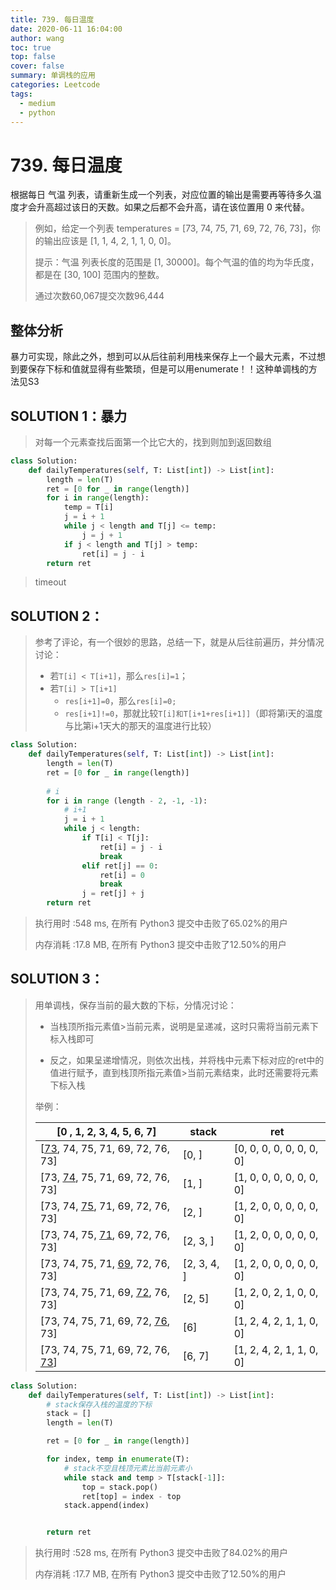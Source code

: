```yaml
---
title: 739. 每日温度
date: 2020-06-11 16:04:00
author: wang
toc: true
top: false
cover: false
summary: 单调栈的应用
categories: Leetcode
tags:
  - medium
  - python
---
```


# 739. 每日温度

根据每日 气温 列表，请重新生成一个列表，对应位置的输出是需要再等待多久温度才会升高超过该日的天数。如果之后都不会升高，请在该位置用 0 来代替。





> 例如，给定一个列表 temperatures = [73, 74, 75, 71, 69, 72, 76, 73]，你的输出应该是 [1, 1, 4, 2, 1, 1, 0, 0]。
>
> 提示：气温 列表长度的范围是 [1, 30000]。每个气温的值的均为华氏度，都是在 [30, 100] 范围内的整数。
> 
> 通过次数60,067提交次数96,444
>
> 
> 
> 
> 
>



## 整体分析

暴力可实现，除此之外，想到可以从后往前利用栈来保存上一个最大元素，不过想到要保存下标和值就显得有些繁琐，但是可以用enumerate！！这种单调栈的方法见S3



## SOLUTION 1：暴力

> 对每一个元素查找后面第一个比它大的，找到则加到返回数组

```python
class Solution:
    def dailyTemperatures(self, T: List[int]) -> List[int]:
        length = len(T)
        ret = [0 for _ in range(length)]
        for i in range(length):
            temp = T[i]
            j = i + 1
            while j < length and T[j] <= temp:
                j = j + 1
            if j < length and T[j] > temp:
                ret[i] = j - i
        return ret

```

> timeout

## SOLUTION 2：

> 参考了评论，有一个很妙的思路，总结一下，就是从后往前遍历，并分情况讨论：
>
>  - 若`T[i] < T[i+1]`，那么`res[i]=1`；
>  - 若`T[i] > T[i+1]`
>     - `res[i+1]=0`，那么`res[i]=0;`
>     - `res[i+1]!=0`，那就比较`T[i]和T[i+1+res[i+1]]`（即将第i天的温度与比第i+1天大的那天的温度进行比较）

```python
class Solution:
    def dailyTemperatures(self, T: List[int]) -> List[int]:
        length = len(T)
        ret = [0 for _ in range(length)]
        
        # i
        for i in range (length - 2, -1, -1):
            # i+1
            j = i + 1
            while j < length:
                if T[i] < T[j]:
                    ret[i] = j - i
                    break
                elif ret[j] == 0:
                    ret[i] = 0
                    break
                j = ret[j] + j
        return ret

```

> 执行用时 :548 ms, 在所有 Python3 提交中击败了65.02%的用户
>
> 内存消耗 :17.8 MB, 在所有 Python3 提交中击败了12.50%的用户

## SOLUTION 3：

> 用单调栈，保存当前的最大数的下标，分情况讨论：
>
> * 当栈顶所指元素值>当前元素，说明是呈递减，这时只需将当前元素下标入栈即可
>
> * 反之，如果呈递增情况，则依次出栈，并将栈中元素下标对应的ret中的值进行赋予，直到栈顶所指元素值>当前元素结束，此时还需要将元素下标入栈
>
> 举例：
>
> | [0  ,   1,   2,   3,    4,   5,   6,   7] | stack       | ret                      |
> | ----------------------------------------- | ----------- | ------------------------ |
> | [<u>73</u>, 74, 75, 71, 69, 72, 76, 73]   | [0, ]       | [0, 0, 0, 0, 0, 0, 0, 0] |
> | [73, <u>74</u>, 75, 71, 69, 72, 76, 73]   | [1, ]       | [1, 0, 0, 0, 0, 0, 0, 0] |
> | [73, 74, <u>75</u>, 71, 69, 72, 76, 73]   | [2, ]       | [1, 2, 0, 0, 0, 0, 0, 0] |
> | [73, 74, 75, <u>71</u>, 69, 72, 76, 73]   | [2, 3, ]    | [1, 2, 0, 0, 0, 0, 0, 0] |
> | [73, 74, 75, 71, <u>69</u>, 72, 76, 73]   | [2, 3, 4, ] | [1, 2, 0, 0, 0, 0, 0, 0] |
> | [73, 74, 75, 71, 69, <u>72</u>, 76, 73]   | [2, 5]      | [1, 2, 0, 2, 1, 0, 0, 0] |
> | [73, 74, 75, 71, 69, 72, <u>76</u>, 73]   | [6]         | [1, 2, 4, 2, 1, 1, 0, 0] |
> | [73, 74, 75, 71, 69, 72, 76, <u>73</u>]   | [6, 7]      | [1, 2, 4, 2, 1, 1, 0, 0] |
>
> 

```python
class Solution:
    def dailyTemperatures(self, T: List[int]) -> List[int]:
        # stack保存入栈的温度的下标
        stack = []
        length = len(T)

        ret = [0 for _ in range(length)]

        for index, temp in enumerate(T):
            # stack不空且栈顶元素比当前元素小
            while stack and temp > T[stack[-1]]:
                top = stack.pop()
                ret[top] = index - top
            stack.append(index)


        return ret

```

> 执行用时 :528 ms, 在所有 Python3 提交中击败了84.02%的用户
>
> 内存消耗 :17.7 MB, 在所有 Python3 提交中击败了12.50%的用户